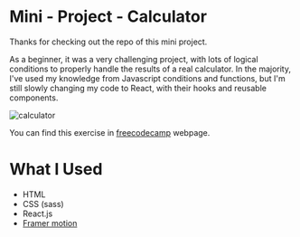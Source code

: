 # Mini - Project - Calculator

Thanks for checking out the repo of this mini project.

As a beginner, it was a very challenging project, with lots of logical conditions to properly handle the results of a real calculator.
In the majority, I've used my knowledge from Javascript conditions and functions, but I'm still slowly changing my code to React, with their hooks and reusable components.

![calculator](https://user-images.githubusercontent.com/65956162/115872449-1c07c480-a442-11eb-835d-dd20caf83115.png)

You can find this exercise in [freecodecamp](https://www.freecodecamp.org/) webpage.

# What I Used

- HTML
- CSS (sass)
- React.js
- [Framer motion](https://www.framer.com/motion/)
